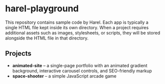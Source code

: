 # harel-playground

This repository contains sample code by Harel. Each app is typically a single HTML file kept inside its own directory. When a project requires additional assets such as images, stylesheets, or scripts, they will be stored alongside the HTML file in that directory.

## Projects

- **animated-site** – a single-page portfolio with an animated gradient background, interactive carousel controls, and SEO-friendly markup
- **space-shooter** – a simple JavaScript arcade game
